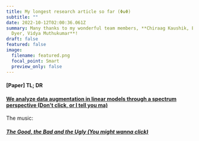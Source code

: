 ```yaml
---
title: My longest research article so far (ΦωΦ)
subtitle: ""
date: 2022-10-12T02:00:36.061Z
summary: M﻿any thanks to my wonderful team members, **Chiraag Kaushik, Eva L.
  Dyer, Vidya Muthukumar**!
draft: false
featured: false
image:
  filename: featured.png
  focal_point: Smart
  preview_only: false
---
```

#### \[Paper] T﻿L; DR

####  [We analyze data augmentation in linear models through a spectrum perspective (Don't click, or I tell you ma)](https://arxiv.org/pdf/2210.05021.pdf)



T﻿he music:

#### *[The Good, the Bad and the Ugly (You might wanna click)](https://www.youtube.com/watch?v=enuOArEfqGo)*
